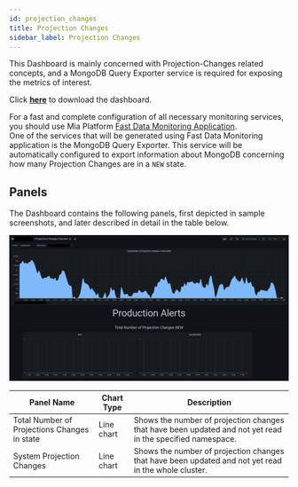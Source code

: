 ```yaml
---
id: projection_changes
title: Projection Changes
sidebar_label: Projection Changes
---
```


This Dashboard is mainly concerned with Projection-Changes related concepts, and a MongoDB Query Exporter service is required for exposing the metrics of interest.

Click <a download target="_blank" href="/docs_files_to_download/projections-changes.json">**here**</a> to download the dashboard.

For a fast and complete configuration of all necessary monitoring services, you should use Mia Platform [Fast Data Monitoring Application](/fast_data/monitoring/overview.md#fast-data-monitoring-application).  
One of the services that will be generated using Fast Data Monitoring application is the MongoDB Query Exporter. This service will be automatically configured to export information about MongoDB concerning how many Projection Changes are in a `NEW` state.

## Panels

The Dashboard contains the following panels, first depicted in sample screenshots, and later described in detail in the table below.

![projection changes dashboard - part 1](../../img/dashboards/projection_changes_1.png)


| Panel Name                        | Chart Type               | Description                              |
|---------------------------------- | ------------------------ | ---------------------------------------- |
| Total Number of Projections Changes in state      | Line chart | Shows the number of projection changes that have been updated and not yet read in the specified namespace.  |
| System Projection Changes                         | Line chart | Shows the number of projection changes that have been updated and not yet read in the whole cluster.        |
